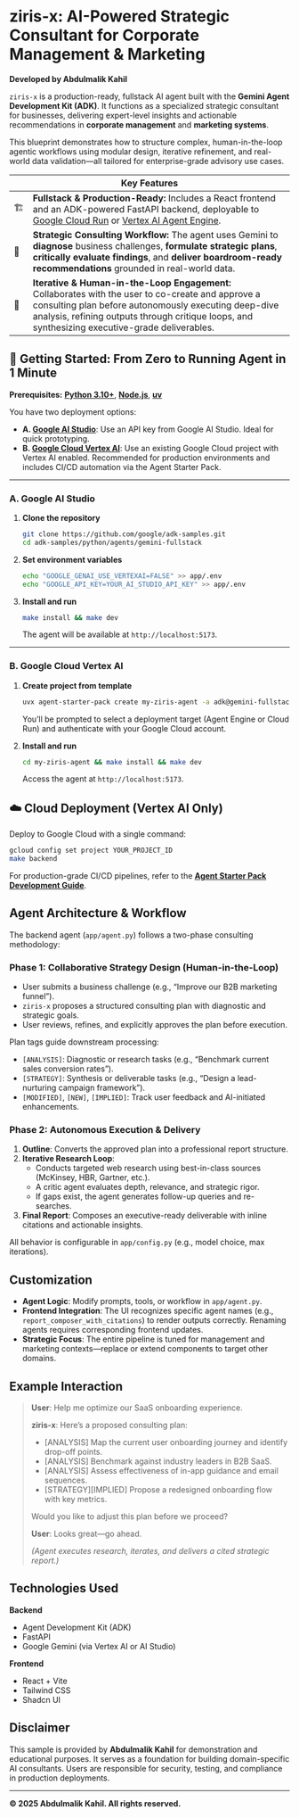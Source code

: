 # ziris-x: AI-Powered Strategic Consultant for Corporate Management & Marketing

**Developed by Abdulmalik Kahil**

`ziris-x` is a production-ready, fullstack AI agent built with the **Gemini Agent Development Kit (ADK)**. It functions as a specialized strategic consultant for businesses, delivering expert-level insights and actionable recommendations in **corporate management** and **marketing systems**.

This blueprint demonstrates how to structure complex, human-in-the-loop agentic workflows using modular design, iterative refinement, and real-world data validation—all tailored for enterprise-grade advisory use cases.

<table>
  <thead>
    <tr>
      <th colspan="2">Key Features</th>
    </tr>
  </thead>
  <tbody>
    <tr>
      <td>🏗️</td>
      <td><strong>Fullstack & Production-Ready:</strong> Includes a React frontend and an ADK-powered FastAPI backend, deployable to <a href="https://cloud.google.com/run">Google Cloud Run</a> or <a href="https://cloud.google.com/vertex-ai/generative-ai/docs/agent-engine/overview">Vertex AI Agent Engine</a>.</td>
    </tr>
    <tr>
      <td>🧠</td>
      <td><strong>Strategic Consulting Workflow:</strong> The agent uses Gemini to <strong>diagnose</strong> business challenges, <strong>formulate strategic plans</strong>, <strong>critically evaluate findings</strong>, and <strong>deliver boardroom-ready recommendations</strong> grounded in real-world data.</td>
    </tr>
    <tr>
      <td>🔄</td>
      <td><strong>Iterative & Human-in-the-Loop Engagement:</strong> Collaborates with the user to co-create and approve a consulting plan before autonomously executing deep-dive analysis, refining outputs through critique loops, and synthesizing executive-grade deliverables.</td>
    </tr>
  </tbody>
</table>

## 🚀 Getting Started: From Zero to Running Agent in 1 Minute

**Prerequisites:** **[Python 3.10+](https://www.python.org/downloads/)**, **[Node.js](https://nodejs.org/)**, **[uv](https://github.com/astral-sh/uv)**

You have two deployment options:

*   **A. [Google AI Studio](#a-google-ai-studio)**: Use an API key from Google AI Studio. Ideal for quick prototyping.
*   **B. [Google Cloud Vertex AI](#b-google-cloud-vertex-ai)**: Use an existing Google Cloud project with Vertex AI enabled. Recommended for production environments and includes CI/CD automation via the Agent Starter Pack.

---

### A. Google AI Studio

1. **Clone the repository**
   ```bash
   git clone https://github.com/google/adk-samples.git
   cd adk-samples/python/agents/gemini-fullstack
   ```

2. **Set environment variables**
   ```bash
   echo "GOOGLE_GENAI_USE_VERTEXAI=FALSE" >> app/.env
   echo "GOOGLE_API_KEY=YOUR_AI_STUDIO_API_KEY" >> app/.env
   ```

3. **Install and run**
   ```bash
   make install && make dev
   ```
   The agent will be available at `http://localhost:5173`.

---

### B. Google Cloud Vertex AI

1. **Create project from template**
   ```bash
   uvx agent-starter-pack create my-ziris-agent -a adk@gemini-fullstack
   ```
   You’ll be prompted to select a deployment target (Agent Engine or Cloud Run) and authenticate with your Google Cloud account.

2. **Install and run**
   ```bash
   cd my-ziris-agent && make install && make dev
   ```
   Access the agent at `http://localhost:5173`.

## ☁️ Cloud Deployment (Vertex AI Only)

Deploy to Google Cloud with a single command:
```bash
gcloud config set project YOUR_PROJECT_ID
make backend
```

For production-grade CI/CD pipelines, refer to the **[Agent Starter Pack Development Guide](https://googlecloudplatform.github.io/agent-starter-pack/guide/development-guide.html#b-production-ready-deployment-with-ci-cd)**.

## Agent Architecture & Workflow

The backend agent (`app/agent.py`) follows a two-phase consulting methodology:

### Phase 1: Collaborative Strategy Design (Human-in-the-Loop)
- User submits a business challenge (e.g., “Improve our B2B marketing funnel”).
- `ziris-x` proposes a structured consulting plan with diagnostic and strategic goals.
- User reviews, refines, and explicitly approves the plan before execution.

Plan tags guide downstream processing:
- `[ANALYSIS]`: Diagnostic or research tasks (e.g., “Benchmark current sales conversion rates”).
- `[STRATEGY]`: Synthesis or deliverable tasks (e.g., “Design a lead-nurturing campaign framework”).
- `[MODIFIED]`, `[NEW]`, `[IMPLIED]`: Track user feedback and AI-initiated enhancements.

### Phase 2: Autonomous Execution & Delivery
1. **Outline**: Converts the approved plan into a professional report structure.
2. **Iterative Research Loop**:
   - Conducts targeted web research using best-in-class sources (McKinsey, HBR, Gartner, etc.).
   - A critic agent evaluates depth, relevance, and strategic rigor.
   - If gaps exist, the agent generates follow-up queries and re-searches.
3. **Final Report**: Composes an executive-ready deliverable with inline citations and actionable insights.

All behavior is configurable in `app/config.py` (e.g., model choice, max iterations).

## Customization

- **Agent Logic**: Modify prompts, tools, or workflow in `app/agent.py`.
- **Frontend Integration**: The UI recognizes specific agent names (e.g., `report_composer_with_citations`) to render outputs correctly. Renaming agents requires corresponding frontend updates.
- **Strategic Focus**: The entire pipeline is tuned for management and marketing contexts—replace or extend components to target other domains.

## Example Interaction

> **User**: Help me optimize our SaaS onboarding experience.  
>  
> **ziris-x**: Here’s a proposed consulting plan:  
> - [ANALYSIS] Map the current user onboarding journey and identify drop-off points.  
> - [ANALYSIS] Benchmark against industry leaders in B2B SaaS.  
> - [ANALYSIS] Assess effectiveness of in-app guidance and email sequences.  
> - [STRATEGY][IMPLIED] Propose a redesigned onboarding flow with key metrics.  
>  
> Would you like to adjust this plan before we proceed?  
>  
> **User**: Looks great—go ahead.  
>  
> *(Agent executes research, iterates, and delivers a cited strategic report.)*

## Technologies Used

**Backend**  
- Agent Development Kit (ADK)  
- FastAPI  
- Google Gemini (via Vertex AI or AI Studio)  

**Frontend**  
- React + Vite  
- Tailwind CSS  
- Shadcn UI  

## Disclaimer

This sample is provided by **Abdulmalik Kahil** for demonstration and educational purposes. It serves as a foundation for building domain-specific AI consultants. Users are responsible for security, testing, and compliance in production deployments.

---

**© 2025 Abdulmalik Kahil. All rights reserved.**
